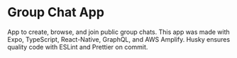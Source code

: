 # Group Chat App
App to create, browse, and join public group chats. This app was made with Expo, TypeScript, React-Native, GraphQL, and AWS Amplify. Husky ensures quality code with ESLint and Prettier on commit.
